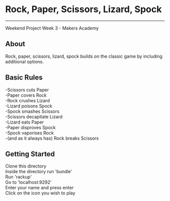 # Rock, Paper, Scissors, Lizard, Spock
*******************
Weekend Project
Week 3 - Makers Academy

## About

Rock, paper, scissors, lizard, spock builds on the classic game by
including additional options.

## Basic Rules
-Scissors cuts Paper  
-Paper covers Rock  
-Rock crushes Lizard  
-Lizard poisons Spock  
-Spock smashes Scissors  
-Scissors decapitate Lizard  
-Lizard eats Paper  
-Paper disproves Spock  
-Spock vaporises Rock  
-(and as it always has) Rock breaks Scissors

## Getting Started

Clone this directory  
Inside the directory run 'bundle'  
Run 'rackup'  
Go to 'localhost:9292'  
Enter your name and press enter  
Click on the icon you wish to play

